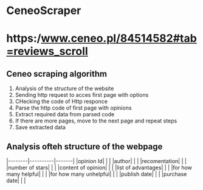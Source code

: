 # CeneoScraper
# https:/www.ceneo.pl/84514582#tab=reviews_scroll
## Ceneo scraping algorithm
1. Analysis of the structure of the website
2. Sending http request to acces first page with options
3. CHecking the code of Http responce
4. Parse the http code of first page with opinions
5. Extract required data from parsed code
6. If there are more pages, move to the next page and repeat steps
7. Save extracted data


## Analysis ofteh structure of the webpage
|--------|----------|-------|
|opinion Id| | |
|author| | |
|recomentation| | |
|number of stars| | |
|content of opinion| | |
|list of advantages| | |
|for how many helpful| | |
|for how many unhelpful| | |
|publish date| | |
|purchase date| | |